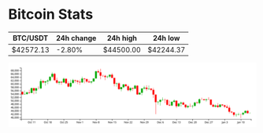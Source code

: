 # Bitcoin Stats

BTC/USDT|24h change|24h high|24h low|
|---|---|---|---|
|$42572.13|-2.80%|$44500.00|$42244.37|

<img src="./chart.svg">
